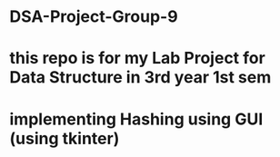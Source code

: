 # DSA-Project-Group-9
# this repo is for my Lab Project for Data Structure in 3rd year 1st sem
# implementing Hashing using GUI (using tkinter)
